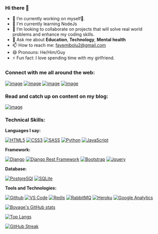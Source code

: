 ### Hi there 👋

- 🔭 I’m currently working on myself🥰.
- 🌻 I'm currently learning NodeJs
- 👯 I’m looking to collaborate on projects that will solve real world problems and enhance my coding skills.
- 💬 Ask me about **Education**, **Technology**, **Mental health**
- 📫 How to reach me: fayemibolu2@gmail.com
- 😄 Pronouns: He/Him/Guy
- ⚡ Fun fact: I love spending time with my girlfriend.

### Connect with me all around the web:
[![image](https://img.shields.io/badge/LinkedIn-0077B5?style=for-the-badge&logo=linkedin&logoColor=white)](https://www.linkedin.com/in/boluwatife-fayemi-012296157)
[![image](https://img.shields.io/badge/Twitter-1DA1F2?style=for-the-badge&logo=twitter&logoColor=white)](https://twitter.com/bovaage)
[![image](https://img.shields.io/badge/Instagram-E4405F?style=for-the-badge&logo=instagram&logoColor=white)](https://www.instagram.com/bovaage/?hl=en)
[![image](https://img.shields.io/badge/Stack_Overflow-FE7A16?style=for-the-badge&logo=stack-overflow&logoColor=white)](https://stackoverflow.com/users/16202032/fayemi-boluwatife)

### Read and catch up on content on my blog:
[![image](https://img.shields.io/badge/Hashnode-2962FF?style=for-the-badge&logo=hashnode&logoColor=white)](https://bovage.hashnode.dev/)

### Technical Skills:
**Languages I say:**

[![HTML5](https://img.shields.io/badge/HTML5-E34F26?style=for-the-badge&logo=html5&logoColor=white)](https://www.w3.org/html/)
[![CSS3](https://img.shields.io/badge/CSS3-1572B6?style=for-the-badge&logo=css3&logoColor=white)](https://www.w3schools.com/css/)
[![SASS](https://img.shields.io/badge/Sass-CC6699?style=for-the-badge&logo=sass&logoColor=white)](https://sass-lang.com/)
[![Python](https://img.shields.io/badge/Python-FFD43B?style=for-the-badge&logo=python&logoColor=blue)](https://www.python.org/)
[![JavaScript](https://img.shields.io/badge/JavaScript-323330?style=for-the-badge&logo=javascript&logoColor=F7DF1E)](https://developer.mozilla.org/en-US/docs/Web/JavaScript)

**Framework:**

[![Django](https://img.shields.io/badge/Django-092E20?style=for-the-badge&logo=django&logoColor=green)](https://www.djangoproject.com/)
[![Django Rest Framework](https://img.shields.io/badge/django%20rest-ff1709?style=for-the-badge&logo=django&logoColor=white)](https://www.django-rest-framework.org/)
[![Bootstrap](https://img.shields.io/badge/Bootstrap-563D7C?style=for-the-badge&logo=bootstrap&logoColor=white)](https://getbootstrap.com/)
[![Jquery](https://img.shields.io/badge/jQuery-0769AD?style=for-the-badge&logo=jquery&logoColor=white)](https://jquery.com/)

**Database:**

[![PostgreSQl](https://img.shields.io/badge/PostgreSQL-316192?style=for-the-badge&logo=postgresql&logoColor=white)](https://www.postgresql.org/)
[![SQLite](https://img.shields.io/badge/SQLite-07405E?style=for-the-badge&logo=sqlite&logoColor=white)](https://www.sqlite.org/index.html)

**Tools and Technologies:**


[![Github](https://img.shields.io/badge/GitHub-100000?style=for-the-badge&logo=github&logoColor=white)](https://github.com/)
[![VS Code](https://img.shields.io/badge/Visual_Studio_Code-0078D4?style=for-the-badge&logo=visual%20studio%20code&logoColor=white)](https://code.visualstudio.com/)
[![Redis](https://img.shields.io/badge/redis-%23DD0031.svg?&style=for-the-badge&logo=redis&logoColor=white)](https://redis.io/)
[![RabbitMQ](https://img.shields.io/badge/rabbitmq-%23FF6600.svg?&style=for-the-badge&logo=rabbitmq&logoColor=white)](https://www.rabbitmq.com/)
[![Heroku](https://img.shields.io/badge/Heroku-430098?style=for-the-badge&logo=heroku&logoColor=white)](https://www.heroku.com/)
[![Google Analytics](https://img.shields.io/badge/Google%20Analytics-E37400?style=for-the-badge&logo=google%20analytics&logoColor=white)](https://analytics.google.com/)

[![Bovage's GitHub stats](https://github-readme-stats.vercel.app/api?username=bovage)](https://github.com/anuraghazra/github-readme-stats)


[![Top Langs](https://github-readme-stats.vercel.app/api/top-langs/?username=bovage&langs_count=6&layout=compact)](https://github.com/anuraghazra/github-readme-stats)

[![GitHub Streak](http://github-readme-streak-stats.herokuapp.com?user=bovage&theme=blueberry&date_format=M%20j%5B%2C%20Y%5D)](https://git.io/streak-stats)
